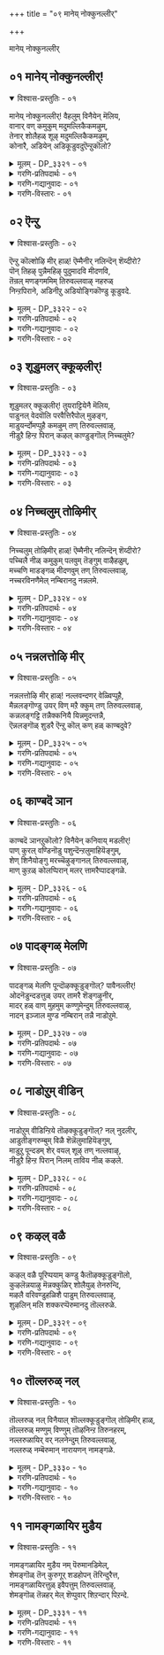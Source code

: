 +++
title = "०९ मानेय् नोक्कुनल्लीर्"

+++

मानेय् नोक्कुनल्लीर्

## ०१ मानेय् नोक्कुनल्लीर्\!

<details open><summary>विश्वास-प्रस्तुतिः - ०१</summary>

मानेय् नोक्कुनल्लीर्\! वैहलुम् विनैयेन् मॆलिय,  
वानार् वण् कमुकुम् मदुमल्लिकैकमऴुम्,  
तेनार् शोलैहळ् शूऴ् मदुमल्लिकैकमऴुम्,  
कोनारै, अडियेन् अडिकूडुवदुऎन्ऱुकॊलो?
</details>

<details><summary>मूलम् - DP_३३२१ - ०१</summary>

मानेय् नोक्कुनल्लीर्\! वैहलुम् विनैयेन् मॆलिय,  
वानार् वण् कमुकुम् मदुमल्लिकैकमऴुम्,  
तेनार् शोलैहळ् शूऴ् मदुमल्लिकैकमऴुम्,  
कोनारै, अडियेन् अडिकूडुवदुऎन्ऱुकॊलो?
</details>

<details><summary>गरणि-प्रतिपदार्थः - ०१</summary>

मान् एय् = जिङ्कॆयन्तॆ, नोक्कुम् = नोडुव, नल्लीर् = ऒळ्ळॆयवरे \(हॆङ्गळे\), वैहलुम् = ऎल्ल कालदल्लू\(अनवरतवू\), मलिय = तुम्बिरुव, वान् आर् = आकाशवॆल्ला तुम्बि हरडिरुव, वण् = सॊगसाद कमुकम् = अडकॆय मरगळिन्दलू, मदुमल्लिहै = मधुविनिन्द कूडिद मल्लिगॆ बळ्ळिगळु, तेन् आर् = जेनु तुम्बिरुव, शोलैहळ् शूऴ् = उपवनगळिन्द सुत्तुवरिदिरुव, तिरुवल्लुवाऴ् = तिरुवल्लुवाळ् नल्लि, उऱैयुम् = नॆलसिरुव, कोनारै = सर्वेश्वरन, अडियेन् = दासनु, अडिकूडुवदु = तिरुवडिगळन्नु सेरुवुदु, ऎन्ऱु कॊलो = अदॆन्दिगो काणॆनल्ल\! 
</details>

<details><summary>गरणि-गद्यानुवादः - ०१</summary>

जिङ्कॆयन्तॆ नोटवुळ्ळ ऒळ्ळॆयवरे \(हॆङ्गळे\), ऎल्ल कालदल्लू तुम्बि, गगनवन्नॆल्ला तुम्बि हरडिरुव, सॊगसाद अडकॆय मरगळिन्दलू परिमळिसुव मधुमल्लिगॆ बळ्ळिगळ जेनु तुम्बिद उपवनगळिन्द सुत्तुवरिदिरुव तिरुवल्लुवाळ् नल्लि नॆलसिरुव सर्वेश्वरन तिरुवडिगळन्नु दासनु सेरुवुदु अदॆन्दिगो काणॆनल्ल\! 
</details>

<details><summary>गरणि-विस्तारः - ०१</summary>

हिन्दिन तिरुवाय्मॊऴियल्लि आळ्वाररु कुम्भकोणदल्लि पवडिसिरुव अर्चावतारियाद भगवन्तनन्नु सन्दर्शिसि, तम्मन्नु अवन तिरुवडिगळ बळियल्लि स्वीकरिसबेकॆन्दु प्रार्थिसिकॊण्डरष्टॆ. ईग आळ्वाररु मलॆनाडिनल्लिरुव तिरुवल्लुवाऴ् क्षेत्रक्कॆ होगुत्तिद्दारॆ. मत्तु अल्लि भगवन्तनन्नु सन्दर्शिसलिद्दारॆ. इल्लि आळ्वाररु ’नायकि’यागि हेळिकॊळ्ळुत्तिद्दारॆ. 

नायकियागि आळ्वाररु हेळुत्तारॆ- सुन्दरवाद हणॆयन्नुळ्ळ अदृष्टवतियराद गॆळतियरे, नानु मलॆनाडिन तिरुवल्लुवाऴ् क्षेत्रवन्नु सेरलु साध्यवागलिल्लवल्ल. अल्लि नॆलसिरुव भगवन्तनन्नु इन्नू सन्दर्शिसलु आगलिल्ल. ईग तावु तङ्गिरुव ऊरु बहळ आकर्षकवागिदॆ. ऎल्लॆल्लि नोडिदरू गगनवन्नु मुट्टुव अडकॆय मरगळिन्दलू, सदा परिमळिसुत्तिरुव, अदेनु नित्यवसन्तवो ऎन्दु सूचिसुवन्तॆ परिमळिसुत्तिरुव, जेनुमुत्तुत्तिरुव मल्लिगॆय बळ्ळिगळिन्दलू सुत्तुवरिदु तुम्ब आनन्दकरवागिदॆ. इन्थ सुन्दरप्रदेशदल्लि नानु तङ्गि इद्दरू सह, नानु तिरुवल्लुवाऴ् क्षेत्रवन्नु सेरलिल्लवल्ल, अल्लि नॆलसिरुव भगवन्तनन्नु सन्दर्शिसलु आगलिल्लवल्ल’ ऎन्दु अवरु तवकपडुत्तिद्दारॆ, परितपिसुत्तिद्दारॆ.
</details>

## ०२ ऎन्ऱु

<details open><summary>विश्वास-प्रस्तुतिः - ०२</summary>

ऎन्ऱु कॊल्शोऴि मीर् हाळ्\! ऎम्मैनीर् नलिन्दॆन् शॆय्दीरो?  
पॊन् तिहऴ् पुन्नैमहिऴ् पुदुमादवि मीदणवि,  
तॆन्रल् मणङ्गममिम् तिरुवल्लवाऴ् नहरुळ्  
निन्ऱपिराने, अडिनीऱु अडियोङ्गिकॊण्डु कूडुवदे.
</details>

<details><summary>मूलम् - DP_३३२२ - ०२</summary>

ऎन्ऱु कॊल्शोऴि मीर् हाळ्\! ऎम्मैनीर् नलिन्दॆन् शॆय्दीरो?  
पॊन् तिहऴ् पुन्नैमहिऴ् पुदुमादवि मीदणवि,  
तॆन्रल् मणङ्गममिम् तिरुवल्लवाऴ् नहरुळ्  
निन्ऱपिराने, अडिनीऱु अडियोङ्गिकॊण्डु कूडुवदे.
</details>

<details><summary>गरणि-प्रतिपदार्थः - ०२</summary>

ऎन्ऱु कॊल् = ऎन्दिगो, तोऴिमीर् हाळ् = गॆळतियरे, ऎम्मै = नम्मन्नु, नीर् = नीवु नलिन्दु = सङ्कटगॊळिसि, ऎन् शॆय्दीरो = एनु माडिदन्तायितु? पॊन् तिहऴ् = हॊन्नन्नु हॊळॆसुव \(हॊम्बण्णद हूगळिन्द तुम्बिरुव\), पुन्नै = हॊन्नॆमरगळिन्दलू, महिऴ् = आनन्दिसुव \(आनन्दवन्नुण्टुमाडुव\), पुदुमादवि = आगले अरळुत्तिरुव माधवीलतॆगळ, मीदु = मेलॆ, अणवि = अण्टिकॊण्डु, तॆन्ऱल् = मलयमारुतवु \(तॆङ्कण गाळियु\), मणम् = परिमळवन्नु, कमऴुम् = तुम्बिचॆल्लुत्तिरुव, तिरुवल्लवाऴ् नहरुळ् = तिरुवल्लवाऴ् क्षेत्रदल्लि, निन्ऱ = निन्तिरुव, पिराने = भगवन्तनन्नु, अडिनीऱु = \(अवन\) पादधूळियन्नु, अडियोम् = पादसेवकराद नावु, कॊण्डु= स्वीकरिसि \(धरिसिकॊण्डु\), कूडुवुदे = सेरिकॊळ्ळुवुदे. 
</details>

<details><summary>गरणि-गद्यानुवादः - ०२</summary>

गॆळतियरे, नीवु नम्मन्नु पीडिसुवुदरिन्द एनु माडिदन्तायितु? हॊन्नन्नु हॊळॆसुव \(हॊम्बण्णद हूगळिन्द तुम्बिरुव\) हॊन्नॆ मरगळिन्दलू, आनन्दवन्नुण्टुमाडुव आग तानॆ अरळुत्तिरुव माधवीलतॆगळ मेलॆ अण्टिकॊण्डु, तॆङ्कणगाळियु परिमळदिन्द तुम्बि चॆल्लुत्तिरुव तिरुवल्लवाऴ् क्षेत्रदल्लि निन्तिरुव \(निन्तु नॆलसिरुव\) भगवन्तनन्नु, अवन पादधूळियन्नु पादसेवकराद नावु धरिसिकॊण्डु अवनॊडनॆ कूडिकॊळ्ळुवुदु अदॆन्दिगो? 
</details>

<details><summary>गरणि-विस्तारः - ०२</summary>

’नायकि’यागि आळ्वाररु हेळुत्तारॆ- गॆळतियरे, नीवारू नन्नन्नु सरियागि अरितुकॊण्डिल्ल. नन्नन्नु पर्यायवागि भाविसिकॊण्डु, नन्नन्नु चुच्चुमातुगळिन्दलू, अपहास्यद मातुगळिन्दलू, व्यर्थवागि सङ्कटगॊळिसुत्तिद्दीरि. बहुशः इदरिन्द निमगॆ विनोदविरबहुदु. इदरिन्द बेरॆ याव प्रयोजनविदॆ? बन्नि नावॆल्लरू भक्तरागि तिरुवल्लवाऴ् क्षेत्रक्कॆ होगोण. अदु बलु सुन्दरवाद प्रकृतियिन्द सुत्तुवरिदिदॆ. हळदिबण्णदिन्द हॊळॆयुत्तिरुव सुवासनॆयिन्द कूडिद हूगळिन्द हॊन्नॆमरगळुअल्लि हेरळवागिवॆ. अवक्कॆ माधवीलतॆगळु परिमळवन्नु सूसुव हूगळिन्द तुम्बि जिगियुत्ता हब्बिकॊण्डु कण्णिगॆ हब्बवन्नुण्टुमाडुत्तवॆ. अल्लि सुळिदाडुव तॆङ्कणगाळियू सह ई ऎल्ल आकर्षकवाद हूगळ परिमळवन्नु हॊत्तु बीसुत्ता क्षेत्रवन्ने आह्लाददिन्द तुम्बिरुत्तदॆ. बन्नि, भक्तरू भगवन्तन पादसेवकरू आद नावॆल्लरू तिरुवल्लवाऴ् क्षेत्रवन्नु सेरोण. सुन्दरवाद प्रकृतिय नडुवॆ नॆलसि निन्तिरुव आ परमपुरुषनन्नु सन्दर्शिसोण. अवन पादधूळियन्नु पडॆदुकॊळ्ळोण. अदन्नु नावु नम्मनम्म तलॆगळल्लि धरिसिकॊळ्ळोण. पावनगॊळ्ळोण मत्तु आ परमपुरुषनन्नु कूडिकॊळ्ळोण. इदे नन्न महदाशॆ.
</details>

## ०३ शूडुमलर् क्कूऴलीर्\!

<details open><summary>विश्वास-प्रस्तुतिः - ०३</summary>

शूडुमलर् क्कूऴलीर्\! तुयराट्टियेनै मॆलिय,  
पाडुनल् वेदवॊलि परवैत्तिरैपोल् मुऴङ्ग,  
माडुयर्न्दोमप्पुहै कमऴुम् तण् तिरुवल्लवाऴ्,  
नीडुऱै हिन्ऱ पिरान् कऴल् काण्डुङ्गॊल् निच्चलुमे?
</details>

<details><summary>मूलम् - DP_३३२३ - ०३</summary>

शूडुमलर् क्कूऴलीर्\! तुयराट्टियेनै मॆलिय,  
पाडुनल् वेदवॊलि परवैत्तिरैपोल् मुऴङ्ग,  
माडुयर्न्दोमप्पुहै कमऴुम् तण् तिरुवल्लवाऴ्,  
नीडुऱै हिन्ऱ पिरान् कऴल् काण्डुङ्गॊल् निच्चलुमे?
</details>

<details><summary>गरणि-प्रतिपदार्थः - ०३</summary>

शूडुम् = मुडियुव, मलर् = हूगळ, कुऴलीर् = तलॆगूदलुळ्ळवरे, तुयराट्टियेन् = दुःखितळाद नानु, मॆलिय = कृशळागुत्तिरलु, पाडु = हाडुव, नल् वेदम् ऒलि= श्रेष्ठवाद वेदद \(सामवेदद\) घोषवु, परवै तिरै पोल= कडलिन अलॆगळ घोषद हागॆ, मुऴङ्ग = मॊळगुत्तिरुव, माडु = अक्कपक्कगळल्लि, उयर्न्दु = ऎत्तरवागि, ओमम् पुहै = होमद हॊगॆयु, कमऴुम् = परिमळिसुव, तण् = तम्पाद, तिरुवल्लवाऴ् = तिरुवल्लवाळ् क्षेत्रदल्लि, नीडु = शाश्वतवागि \(बहळ ऎत्तरक्कॆ\), उऱैहिन्ऱ = नॆलसिरुव, पिरान् = सर्वेश्वरन, कऴल् = तिरुवडिगळन्नु, काण्डुम् कॊल् = काणलागुवुदे? \(काणुवॆवे?\) निच्चलुम् = ऎडॆबिडदन्तॆ. 
</details>

<details><summary>गरणि-गद्यानुवादः - ०३</summary>

हूगळन्नु तलॆयल्लि मुडिदिरुव तलॆगूदलुळ्ळवरे, दुःखितळाद नानु कृशळागुत्तिरलु, हाडुव श्रेष्ठवाद वेदद \(सामवेदद\) घोषवु, कडलिन अलॆगळ घोषद हागॆ मॊळगुत्तिरुव, अक्कपक्कगळल्लि ऎत्तरवागि होमद हॊगॆयु परिमळिसुत्तिरुव तम्पाद तिरुवल्लवाळ् क्षेत्रदल्लि, बहळ ऎत्तरक्कॆ शाश्वतवागि नॆलसिरुव सर्वेश्वरन तिरुवडिगळन्नु ऎडॆबिडदन्तॆ काणलागुवुदे?
</details>

<details><summary>गरणि-विस्तारः - ०३</summary>

ई पाशुरदल्लियू सह, हिन्दिन पाशुरद विषयवाद भगवन्तन तिरुवडिगळन्नु काणुव हम्बलवन्नु सूचिसुत्तदॆ. 

’नायकि’यागि आळ्वाररु हेळुत्तारॆ- हू मुडिदिरुव सुन्दरवाद तलॆगूदलिनवरे, \(गॆळतियरे\) नानु दुःखदिन्द कृशळागिद्देनॆ दिट. नन्न दुःखक्कॆ कारणवेनॆन्दु तिळियिरि. तिरुवल्लवाळ् क्षेत्रदल्लि भगवन्तनु ऎत्तरक्कॆ शाश्वतवागि निन्तु नॆलॆसिद्दानॆ. सामवेदघोषवु विस्तारवाद कडलिन अलॆगळ घोषदन्तॆ ऎल्लॆल्लू केळि बरुत्तिदॆ. होमगळ धूमवु परिमळिसुत्ता मेलक्कॆ ऎद्दु हरडुत्तिदॆ. हीगॆ, तिरुवल्लआळ् क्षेत्रमनस्सिगू कण्णिगू हितवागिदॆ. परमपुरुषन पादसेवकराद नावु अल्लिगॆ होगबेकु. अवन तिरुवडिगळन्नु ऎडॆबिडदन्तॆ नावु काणुवुदादरू अदॆन्दिगो? 

भगवन्तनन्नु सेरबेकॆम्ब आशॆयुळ्ळवरिगॆ. आ हम्बल बहळ उत्कटवागि मनस्सन्नु कॊरॆयुत्तिरबेकु. अदक्कॆ बिडुवे इरबारदु ऎम्बुदन्नु इदु सूचिसुत्तदॆ.
</details>

## ०४ निच्चलुम् तोऴिमीर्

<details open><summary>विश्वास-प्रस्तुतिः - ०४</summary>

निच्चलुम् तोऴिमीर् हाळ्\! ऎम्मैनीर् नलिन्दॆन् शॆय्दीरो?  
पच्चिलै नीळ् कमुकुम् पलवुम् तॆङ्गुम् वाऴैहळुम्,   
मच्चणि माडङ्गळ् मीदणवुम् तण् तिरुवल्लवाऴ्,  
नच्चरविनणैमेल् नम्बिरानदु नन्नलमे.
</details>

<details><summary>मूलम् - DP_३३२४ - ०४</summary>

निच्चलुम् तोऴिमीर् हाळ्\! ऎम्मैनीर् नलिन्दॆन् शॆय्दीरो?  
पच्चिलै नीळ् कमुकुम् पलवुम् तॆङ्गुम् वाऴैहळुम्,   
मच्चणि माडङ्गळ् मीदणवुम् तण् तिरुवल्लवाऴ्,  
नच्चरविनणैमेल् नम्बिरानदु नन्नलमे.
</details>

<details><summary>गरणि-प्रतिपदार्थः - ०४</summary>

निच्चलुम् = यावागलू, तोऴि मीर् हाळ् = गॆळतियरे, ऎम्मै = नम्मन्नु, नलिन्दु = हिंसिसि, ऎन् शॆय् दीरो = एनु माडिदिरो? \(एनु प्रयोजन पडॆदिरो?\), पच्चलै = हसिय \(हसुराद\) ऎलॆगळुळ्ळ, नीळ् = ऎत्तरवाद, कमुकुम् = अडकॆय मरगळू, पलवुम् = हलसिनमरगळू, तॆङ्गुम् = तॆङ्गिन मरगळू, वाऴैहळुम् = बाळॆय मरगळू, मच्चु = बिसिलु मच्चिनिन्द, अणि = सिद्धवाद \(सुन्दरवाद\), माडङ्गळ् मीदु = महडि मनॆगळ मेलॆ, अणवुम् = हॊन्दिकॊण्डिरुव, तिरुवल्लवाऴ् = तिरुवल्लवाळ् क्षेत्रदल्लि, नच्चरविन् \(नञ्जु\+अरविन्\) = विषद हाविन, मेल् = मेलॆ, नम् पिरावदु = नम्म स्वामिय, नन्नलमे \(नल्\+नलमे\) = श्रेष्ठवाद शीलवे \(स्वभाववे\). 
</details>

<details><summary>गरणि-गद्यानुवादः - ०४</summary>

गॆळतियरे, नम्मन्नु यावागलू हिंसिसि एनु प्रयोजन पडॆदिरो? हसुराद ऎलॆगळुळ्ळ ऎत्तरवाद अडकॆय मरगळू, हलसिन मरगळू, तॆङ्गिन मरगळू, बाळॆय मरगळू, बिसिलुमच्चिनिन्द सिद्धवाद \(सुन्दरवाद\) महडिमनॆगळ मेलॆ हॊन्दिकॊण्डिरुव तिरुवल्लवाळ् क्षेत्रदल्लि, विषद हाविन मेलॆ नम्म स्वामिय श्रेष्ठवाद स्वभाववे \(नम्मन्नु रक्षिसुवुदु\). 
</details>

<details><summary>गरणि-विस्तारः - ०४</summary>

’नायकि’यागि आळ्वाररु हेळुत्तारॆ- गॆळतियरे, तिरुवल्लवाळ् क्षेत्र प्रकृतिसुन्दरवादद्दु. अल्लि ऎल्ला बगॆय हण्णिन मरगळु समृद्धियागिवॆ. हलसिन मरगळु, तॆङ्गिन मरगळु, बाळॆय मरगळु अवुगळल्लि अतिमुख्यवादवु. ऎत्तरक्कॆ बॆळॆदु निन्तु, हसुरॆलॆगळिन्द कूडिद अडकॆय मरगळू हेरळवागिवॆ. अवुगळॆल्लवू परस्पर हॊन्दिकॊण्डु दट्टवागि बॆळॆदु फलभरितवागिवॆ. अल्लिये, अन्थ सुन्दरवाद प्रकृतिय नडुवॆये, सर्वेश्वरनाद भगवन्तनु शेषशयननागि नॆलसिद्दानॆ. अवनदु अतिश्रेष्ठवाद स्वभाव. अवुगळन्नु अरितुकॊण्डवरु अवनन्नु बिट्टु अगलरु. अवन दिव्यतिरुवडिगळिगॆ हॊन्दिकॊण्डु, अवन रक्षणॆयन्नु पडॆदुकॊळ्ळुत्तारॆ. स्वामिय पादसेवकराद नावु अल्लिगॆ होगि, स्वामियन्नु सन्दर्शिसि, अवन तिरुवडिगळ सेवॆयल्लि अनवरतवू तॊडगिरबेकॆन्दु हम्बलिसुत्तिद्देवॆ. आद्दरिन्द, नीवु अन्यायवागि, सल्लद प्रपञ्चद रीतिय मातुगळन्नाडि, नम्मन्नु हिंसिसबारदु. अदरिन्द याव बगॆय प्रयोजनवू निमगॆ बरुवुदिल्ल कण्डिरा\! 

आळ्वारर कालदिन्दलू “मुक्कनि” ऎन्दरॆ, मूरु रसवत्ताद, जेनुसुरिसुव हण्णुगळु सुप्रसिद्ध. मावु, हलसु, बाळॆ हण्णुगळे अवु. ई पाशुरदल्लि माविन बदलागि तॆङ्गन्नु सेरिसिकॊण्डिद्दारॆ ऎम्बुदन्नु तोरिसबहुदु.
</details>

## ०५ नन्नलत्तोऴि मीर्

<details open><summary>विश्वास-प्रस्तुतिः - ०५</summary>

नन्नलत्तोऴि मीर् हाळ्\! नल्लवन्दणर् वेळ्विप्पुहै,   
मैन्नलङ्गॊण्डु उयर् विण् मऱै क्कुम् तण् तिरुवल्लवाऴ्,  
कन्नलङ्गट्टि तन्नैक्कनियै यिन्नमुदन्तन्नै,  
ऎन्नलङ्गॊळ् शुडरै ऎन्ऱु कॊल् कण् हळ् काण्बदुवे?
</details>

<details><summary>मूलम् - DP_३३२५ - ०५</summary>

नन्नलत्तोऴि मीर् हाळ्\! नल्लवन्दणर् वेळ्विप्पुहै,   
मैन्नलङ्गॊण्डु उयर् विण् मऱै क्कुम् तण् तिरुवल्लवाऴ्,  
कन्नलङ्गट्टि तन्नैक्कनियै यिन्नमुदन्तन्नै,  
ऎन्नलङ्गॊळ् शुडरै ऎन्ऱु कॊल् कण् हळ् काण्बदुवे?
</details>

<details><summary>गरणि-प्रतिपदार्थः - ०५</summary>

नल् नलम् तोऴिमीर् हाळ् = ऒळ्ळॆय गुणस्वभावगळ गॆळतियरे, नल्ल = श्रेष्ठराद, अन्दणर् = वैदिकर \(ब्राह्मणर\), वेळ्वि पुहै = यज्ञगळ हॊगॆयु, मै = काडिगॆय, नलम्कॊण्डु = उत्तमवाद बण्णवन्नु \(स्वभाववन्नु\) स्वीकरिसि, उयर् = ऎत्तरवाद, विण् = आकाशवन्नु, मऱैक्कूम् = मरॆसुवन्थ \(मुच्चिबिडुवन्थ\), तण् = तम्पाद, तिरुवल्लवाळ् = तिरुवल्लवाळ् क्षेत्रदल्लि, कन्नल् अम् कट्टिकन्नै = सॊगसाद कल्लुसक्करॆय गट्टियन्नु, कनियै = हण्णन्नु, इन् अमुदम् तन्नै = इनिदाद अमृतवन्नु, ऎन्नलम् कॊळ् = नन्न सत् स्वभावगळन्नू \(सर्वस्ववन्नू\) कॊळ्ळॆहॊडॆद, शुडरै = ज्योतियन्नु, ऎन्ऱु कॊल् = ऎन्दिगो, कण् हळ् काण्बदुवे = कण्णुगळु काणुवुदु? 
</details>

<details><summary>गरणि-गद्यानुवादः - ०५</summary>

ऒळ्ळॆय गुणस्वभावगळ गॆळतियरे, श्रेश्ठवैदिक ब्राह्मणर यज्ञगळ् हॊगॆयु काडिगॆय उत्तमवाद स्वभाववन्नु \(बण्णवन्नु\) स्वीकरिसि, ऎत्तरवाद आकाशवन्नु मुच्चिबिडुवन्तॆ तम्पाद तिरुवल्लवाळ् क्षेत्रदल्लि रुचिकरवाद कल्लुसक्करॆय गट्टियन्नु, हण्णन्नु, इनिदाद अमृतवन्नु, नन्न सत् स्वभाववन्नु\(सर्वस्ववन्नु\) कॊळ्ळॆहॊडॆद ज्योतियन्नु कण्णुगळु काणुवुदु अदॆन्दिगो? 
</details>

<details><summary>गरणि-विस्तारः - ०५</summary>

इल्लि तिरुवल्लवाळ् दिव्यक्षेत्रद विवरणॆगू, नॆलसिरुव सर्वेश्वरनन्नु विवरिसलु, अवन दिव्यगुणस्वभावगळन्नु कण्डुकॊळ्ळुवुदक्कॆ बळसिरुव रूपकगळन्नू आनन्दिसबहुदागिदॆ.

“नल्लवन्दणर्....................तिरुवल्लवाळ्” – उत्प्रेक्षॆ ऎम्बुदॊन्दु उत्तमसाहित्यदल्लि बळसुव अलङ्कार. तिरुवल्लवाऴ् क्षेत्रद सॊबगन्नु इदु सुन्दरवागि वर्णिसि हेळुत्तदॆ. श्रेष्ठराद वैदिक ब्राह्मणरु प्रतिदिनवू नडॆसुव नित्यकर्मरूपवाद यज्ञगळन्नु नडॆसुवुदर जॊतॆगॆ, विशेषदिनगळल्लि अवरु विशेषरूपवाद यज्ञवन्नु नडॆसुवुदरल्लि निरतरागिरुत्तारॆ. अवुगळिन्द एळुव हॊगॆयु, सुगन्धभरितवागि, आकाशवन्नॆल्ला मुच्चिबिडुवुदन्तॆ. कप्पागि माडिबिडुवुदन्तॆ. सूर्यन प्रखरवाद बॆळकु अल्लि बीळुवुदक्कॆ अवकाशविल्लदन्तॆ माडुत्तदॆयन्तॆ. जॊतॆगॆ, अल्लि बॆळॆदिरुव बगॆबगॆय फलवृक्षगळु ऎत्तरवागियू, ऒत्तागियू, आ क्षेत्रवन्नु तम्पागिरुवन्तॆ माडुत्तवॆयन्तॆ. हीगिदॆ क्षेत्रद विवरणॆ. 

“कन्नङ्गट्टितन्नै” – भगवन्तनु कल्लुसक्करॆय गट्टियन्तॆ, बायल्लिट्टुकॊण्डु बहुकाल सवियलु अनुकूलिसुवन्तॆ सिहियागि इद्दानॆ. अवन दिव्यनामगळु अष्टु रुचिकर. 

“कनियै” – मागिद मावु, हलसु, बाळॆहण्णिनन्तॆ मॆद्दु आनन्दिसुवुदक्कॆ भगवन्नामगळु बहु रुचिकर. 

“इन्नमुदत्तन्नै” – अपरूपवाद, बलु सिहियाद, अमृतदन्तॆ अमरत्ववन्नु नीडुत्तानॆ. 

“ऎन्नलङ्गॊळ् शुडरै” – भगवन्तनु अद्वितीय ज्योतिस्वरूपि. नम्मल्लि मनॆ माडिकॊण्डिरुव अज्ञानवॆम्ब कत्तलॆयन्नु ओडिसि, बॆळगुत्ता, ऒळ्ळॆय गुणस्वभावगळन्नु नम्मल्लि मूडुवन्तॆ माडुत्तानॆ. 

’नायकि’यागि आळ्वाररु हेळुत्तारॆ- उत्तमवाद शीलस्वभाववन्नुळ्ळ गॆळतियरे, तिरुवल्लवाऴ् क्षेत्र बहळ हितकरवादद्दु. निष्ठरागिरुव वैदिक ब्राह्मणरु माडुव यज्ञगळ हॊगॆयु आकाशवन्नॆल्ला कविदु कप्पुमाडिदॆ. ऎत्तरवागि बॆळॆदु निन्तिरुव हलसु तॆङ्गु, अडकॆ मरगळु आकाशवन्ने मरॆमाडिबिट्टिवॆ. आद्दरिन्द, आ क्षेत्रतम्पागिदॆ. अल्लिये भगवन्तनु शाश्वतवागि नॆलसिद्दानॆ, कल्लुसक्करॆयन्नु बहुकाल बायल्लिट्टुकॊण्डु सवियुत्तिरुवन्तॆयू, मागिद हण्णन्नु मॆल्लुत्ता सवियन्नु अनुभविसि आनन्दिसुवन्तॆयू, इनिदाद अमृतदन्तॆ नमगॆ अमरत्ववन्नु नीडुवन्तॆयू, नम्मल्लि अडगिकॊण्डिरुव अज्ञानवॆम्ब कग्गत्तलॆयन्नु दूरमाडुव विलक्षण ज्योतियागियू बॆळगुत्तिद्दानॆ. नम्म कण्णुगळु अवनन्नु नोडुवुदादरू अदॆन्दिगो?
</details>

## ०६ काण्बदॆ ञान

<details open><summary>विश्वास-प्रस्तुतिः - ०६</summary>

काण्बदॆ ञानऱुकॊलो? विनैयेन् कनिवाय् मडलीर्\!  
पाण् कुरल् वण्डिनॊडु पशुन्दॆन्ऱलुमाहियॆङ्गुम्,   
शेण् शिनैयोङ्गु मरच्चॆऴुङ्गानल् तिरुवल्लवाऴ्,  
माण् कुऱळ् कोलप्पिरान् मलर् त्तामरैप्पादङ्गळे.
</details>

<details><summary>मूलम् - DP_३३२६ - ०६</summary>

काण्बदॆ ञानऱुकॊलो? विनैयेन् कनिवाय् मडलीर्\!  
पाण् कुरल् वण्डिनॊडु पशुन्दॆन्ऱलुमाहियॆङ्गुम्,   
शेण् शिनैयोङ्गु मरच्चॆऴुङ्गानल् तिरुवल्लवाऴ्,  
माण् कुऱळ् कोलप्पिरान् मलर् त्तामरैप्पादङ्गळे.
</details>

<details><summary>गरणि-प्रतिपदार्थः - ०६</summary>

काण्बदु = नोडुवुदु, ऎञ्ञान्ऱुकॊलो = अदॆन्दिगो, विनैयेन् = पापिष्ठळाद नानु, कनिवाय् मडलीर् = तॊण्डॆहण्णिनन्तॆ तुटिगळुळ्ळ गॆळतियरे, पाण् कुरल् = हाडिनन्तॆ कण्ठवुळ्ळ, वण्डिनॊडु = दुम्बिगळॊडनॆ, पशु तॆन्ऱलुम् आहि = हॊसदागि बीसुव तॆङ्कणगाळियू आगि, ऎङ्गुम् = ऎल्लॆल्लियू, शेण् = ऎत्तरवाद, शिनै = ताळॆय मरगळु, ओङ्गु = ऎत्तरवागि बॆळॆदु निन्तिरुव, मरम् = मरगळु, शॆऴु कानल् = सुन्दरवाद \(कडल्करॆय\) काडुगळिन्द कूडिद, तिरुवल्लवाऴ् = तिरुवल्लवाळ् क्षेत्रदल्लि, माण् कुऱळ् = कुळ्ळ ब्रह्मचारियाद, कोलम् पिरान् = सुन्दरवाद भगवन्तन, मलर् तामरै पादङ्गळे= अरळिरुव तावरॆयन्तिरुव पादगळन्ने. 
</details>

<details><summary>गरणि-गद्यानुवादः - ०६</summary>

तॊण्डॆहण्णिनन्तॆ चॆन्दुटिय गॆळतियरे, हाडिन मधुरकण्ठवुळ्ळ दुम्बिगळॊडनॆ हॊसदागि बीसुव तॆङ्कण गाळियू आगि, ऎल्लॆल्लियू ऎत्तरवाड ताळॆय मरगळु ऎत्तरवागि बॆळॆदु निन्तिरुव सुन्दरवाद कडल्करॆय काडुगळिन्द कूडिद तिरुवल्लवाळ् क्षेत्रदल्लि कुळ्ळब्रह्मचारियाद दिव्यसुन्दरनाद भगवन्तन अरळिरुव तावरॆयन्तिरुव पादगळन्नु पापियाद नानु काणुवुदु अदॆन्दिगो? 
</details>

<details><summary>गरणि-विस्तारः - ०६</summary>

’नायकि’यागि आळ्वाररु हेळुत्तारॆ- चॆन्दुटिय सुन्दरियराद गॆळतियरे, तिरुवल्लुवाळ् क्षेत्रद ऒन्दु कडॆयल्लि कडलकरॆय ऎत्तरवाद ताळॆय मरगळ काडिनिन्द कूडिदॆ. आ ताळॆय मरगळु पुष्पवागि बॆळॆदु निन्तिवॆ. दुम्बिगळु ताळॆय हूविन मधुवन्नु कुडियलु झेङ्करिसुत्ता गुम्पुगुम्पागि सुळिदाडुत्तिवॆ. अवुगळ मधुर गानवन्नु हॊत्तु तॆङ्कणगाळियु क्षेत्रद मेलॆ बहळ हितवागि बीसुत्तदॆ. इदु क्षेत्रवन्नु मनोहरवागि माडिदॆ. अल्लि दिव्यसुन्दर वामन ब्रह्मचारियरूपियाद भगवन्तनु नॆलसिद्दानॆ. अवन तिरुवडिगळु अरळिद कॆन्दावरॆयन्तॆ आकर्षकवागि कोमलवागिवॆ. पापियाद नानु अवुगळन्नु काणबेकॆन्दु हम्बलिसुत्तिद्देनॆ. अदॆन्दिगॆ ईडेरुवुदे काणॆनल्ल\!
</details>

## ०७ पादङ्गळ् मेलणि

<details open><summary>विश्वास-प्रस्तुतिः - ०७</summary>

पादङ्गळ् मेलणि पून्दॊऴक्कूडुङ्गॊल्? पावैनल्लीर्\!  
ओदनॆडुन्दडत्तुळ् उयर् तामरै शॆङ्गऴुनीर्,   
मादर् हळ् वाण् मुहमुम् कण्णुमेन्दुम् तिरुवल्लवाऴ्,  
नादन् इञ्जाल मुण्ड नम्बिरान् तन्नै नाडोऱुमे.
</details>

<details><summary>मूलम् - DP_३३२७ - ०७</summary>

पादङ्गळ् मेलणि पून्दॊऴक्कूडुङ्गॊल्? पावैनल्लीर्\!  
ओदनॆडुन्दडत्तुळ् उयर् तामरै शॆङ्गऴुनीर्,   
मादर् हळ् वाण् मुहमुम् कण्णुमेन्दुम् तिरुवल्लवाऴ्,  
नादन् इञ्जाल मुण्ड नम्बिरान् तन्नै नाडोऱुमे.
</details>

<details><summary>गरणि-प्रतिपदार्थः - ०७</summary>

पादङ्गळ् = पादगळ, मेल् = मेलॆ सिद्धपडिसिरुव, पू = हूगळन्नु, तॊऴक्कूडुम् कॊल् = पूजिसुवुदु साध्यवागुवुदे? पावैनल्लीर् = ऒळ्ळॆय युवतियरे, ओदम् = सागरदन्तॆ, नॆडु तडत्तुळ् = विस्तारवाद तटाकगळल्लि, उयर् = ऎत्तरवाद, तामरै = कॆन्दावरॆ हूगळू, शॆङ्गऴु नीर् = कन्नैदिलॆ हूगळु, स्त्रीयरु, वाळ् मुहङ्गळ् = तेजस्सिनिन्द कूडिद मुखगळन्नू, कण्णुम् = कण्णुगळन्नू, एन्दुम् = हॊन्दिकॊळ्ळुव, तिरुवल्लवाऴ् = तिरुवल्लवाऴ् क्षेत्रद, नादन् = नाथनू, इ ञालम् उण्ड = ई भूमण्डलवन्नुण्ड, नम् पिरान् तन्नै= नम्म स्वामियन्नु, नाडोऱुमे \(नाळ्\+तोऱुमे = नाडोऱुमे\) = अनवरतवू. 
</details>

<details><summary>गरणि-गद्यानुवादः - ०७</summary>

ऒळ्ळॆय गुणवतियराद युवतियरे, सागरदन्तॆ विस्तारवाद तटाकगळल्लि सिद्धवागिरुव ऎत्तरवाद कॆन्दावरॆ हूगळन्नू, कन्नैदिलॆ हूगळन्नू, तायन्दिर तेजस्सिन मुखगळन्नू कण्णन्नू हॊन्दिकॊळ्ळुवन्थवन्नु, तिरुवल्लवाऴ् नाथनू, ई भूमण्डलवन्नु उण्डवनू आद नम्म स्वामियपादगळन्नु पूजिसुवुदु साध्यवागुवुदे? 
</details>

<details><summary>गरणि-विस्तारः - ०७</summary>

’नायकि’यागि आळ्वाररु हेळुत्तारॆ- युवतियराद गॆळतियरे, नीवु सद्गुणवतियरु. उत्तमवाद नडतॆयुळ्ळवरु. निम्म मुख तेजःपूर्णवागिवॆ. निम्म कण्णुगळु सुन्दरवागि, विशालवागि, आकर्षकवागिवॆ. अवुगळन्तॆये, तिरुवल्लवाळ् क्षेत्रदल्लिरुव कडलिन हागॆ बलु विस्तारवाद तटाकगळल्लि बॆळगिनल्लि अरळुव कॆन्दावरॆगळू, सञ्जॆ अरळुव कन्नैदिलॆहूगळू ऎत्तरवागि सिद्धवागि अरळिरुत्तवॆ. अवुगळन्नु बळसिकॊण्डु, तिरुवल्लवाळ् क्षेत्रदल्लिरुव कडलिन हागॆ बलुविस्तारवाद तटाकगळल्लि बॆळगिनल्लि अरळुव कॆन्दावरॆगळू, सञ्जॆ अरळुव कन्नैदिलॆ हूगळू ऎत्तरवागि सिद्धवागि अरळिरुत्तवॆ. अवुगळन्नु बळसिकॊण्डु, तिरुवल्लवाळ् क्षेत्रदल्लि नित्यवास माडुववनू, प्रळयसमयदल्लि ई भूमण्डलवन्ने उण्डु, तन्न हॊट्टॆयल्लिट्टुकॊण्डु रक्षिसुववनू आद नम्म स्वामिय तिरुवडिगळन्नु अनवरतवू पूजिसुवुदक्कॆ नमगॆ साध्यवागुवुदिल्लवे?
</details>

## ०८ नाडोऱुम् वीडिन्

<details open><summary>विश्वास-प्रस्तुतिः - ०८</summary>

नाडोऱुम् वीडिन्ऱिये तॊऴक्कूडुङ्गॊल्? नल् नुदलीर्,  
आडुतीङ्गरुम्बुम् विळै शॆन्नॆलुमाहियॆङ्गुम्,  
माडुऱु पून्दडम् शेर् वयल् शूऴ् तण् नल्लवाऴ्,  
नीडुऱै हिन्ऱ पिरान् निलम् ताविय नीळ् कऴले.
</details>

<details><summary>मूलम् - DP_३३२८ - ०८</summary>

नाडोऱुम् वीडिन्ऱिये तॊऴक्कूडुङ्गॊल्? नल् नुदलीर्,  
आडुतीङ्गरुम्बुम् विळै शॆन्नॆलुमाहियॆङ्गुम्,  
माडुऱु पून्दडम् शेर् वयल् शूऴ् तण् नल्लवाऴ्,  
नीडुऱै हिन्ऱ पिरान् निलम् ताविय नीळ् कऴले.
</details>

<details><summary>गरणि-प्रतिपदार्थः - ०८</summary>

नाडोऱुम् \(नाळ्\+तोऱुम्\) = ऎडॆबिडदन्तॆ, वीडु इन्ऱिये = बिडुगडॆ \(मोक्ष\) इल्लदन्तॆये, तॊऴक्कूडुम् कॊल् = सेवॆ माडलु साध्यवे? नल् नुदलीर् = ऒळ्ळॆय \(सुन्दरवाद\) मुखवुळ्ळवरे, आडु = गाणावाडुवुदक्कॆ, उऱु = योग्यवाद, तीम् = सिहियाद, करुम्बुम् = कब्बन्नू, विळै = बॆळॆदिरुव, शॆन्नॆलुम् = कॆम्बत्तवन्नू आगि, ऎङ्गुम् = ऎल्लॆल्लियू, माडु = अक्कपक्कदल्लि, उऱु = चॆन्नागि \(ऒत्तागि\)रुव, पू तडम् = हूविन तटाकगळिन्द, शेर् = कूडिरुव, वयल् शूऴ् = गद्दॆ बयलुगळिंअ सुत्तुवरिदिरुव, तण् = तम्पाद, तिरुवल्लवाऴ् = तिरुवल्लवाळिनल्लि, नीडु उऱैहिन्ऱ पिरान् = नित्यवास माडुव स्वामिय निलम् = भूमण्डलवन्नु, ताविय = अळॆद, कऴले = तिरुवडिगळन्ने.
</details>

<details><summary>गरणि-गद्यानुवादः - ०८</summary>

सुन्दरवाद मुखवन्नुळ्ळवरे, गाणवाडुवुदक्कॆ योग्यवाद, सिहियाद कब्बन्नू, हुलुसागि बॆळॆद कॆम्बत्तवन्नू, ऎल्लॆल्लू अक्कपक्कगळल्लि दट्टवाद हूविन तटाकगळन्नू उळ्ळ गद्दॆबयलुगळिन्द सुत्तुवरिदिरुव तिरुवल्लवाळिनल्लि नित्यवास माडुव स्वामिय भूमण्डलवन्नॆल्ला अळॆदुकॊण्ड तिरुवडिगळन्ने ऎडॆबिडदन्तॆ, मोक्षविल्लदन्तॆये, सेवॆ माडलु साध्यवागुवुदे? 
</details>

<details><summary>गरणि-विस्तारः - ०८</summary>

“निलम् ताविय कऴले” – भगवन्तन वामन त्रिविक्रमावतारद प्रसङ्गनन्नु इल्लि हेळलागुत्तदॆ. बलिचक्रवर्तिय यागशालॆगॆ बन्दद्दु भगवन्तनु वामनवटुवागि. अवनन्नु बेडिद्दु तन्न मूरु हॆज्जॆयष्टु नॆलवन्नु मात्रवे. अदन्नु दानवागि स्वीकरिसिद कूडले, स्वामियु त्रिविक्रमनागि बॆळॆबॆळॆदु, तन्न ऒन्दु हॆज्जॆयन्नु भूमिय मेलिरिसि, अदन्नु ऎल्ल रीतियल्लू विस्तरिसि, इडिय भूमण्डलवन्ने आवरिसिकॊण्डु, अदष्टन्नू ऒन्दु हॆज्जॆयष्टु नॆलवॆन्दे अळॆदुकॊण्डु बिट्टनु. अन्थ अद्भुताश्चर्यकर सामर्थ्यवुळ्ळ भगवन्तन आ तिरुवडियन्नु पट्टागि आश्रयिसि, ऎडॆबिडदन्तॆ अदक्कॆ सेवॆ सल्लिसुत्ता इहलोकदल्ले मुक्तियन्नु पडॆदुकॊळ्ळलु साध्यवागुवुदु ऎन्दु आळ्वाररु इल्लि स्पष्टपडिसिद्दारॆ. श्रीशङ्करभगवत्पादर “जीवन्मुक्ति” ऎम्बुदर अर्थवू इदे. आदरॆ, अदु मत्तॊन्दु रीतियल्लि ज्ञानमार्गदल्लि. 

’नायकि’यागि आळ्वाररु हेळुत्तारॆ- सुन्दरियराद गॆळतियरे, तिरुवल्लवाळ् क्षेत्र ऎष्टु सुन्दरवादद्दु\! अल्लि, ऎल्लॆल्लि नोडिदरू, कमलद हूगळिन्द तुम्बिरुव तटाकगळिवॆ. गाणवाडुवुदक्कॆ योग्यवाद, सिहियाद, कब्बु बॆळॆदु निन्तिरुत्तदॆ. हुलुसागि बॆळॆदु निन्तिरुव कॆम्बत्तद गद्दॆ बयलुगळिन्द सुत्तुवरिदिदॆ. अवुगळ नडुवॆये स्वामियु नित्यवास माडुत्तिद्दानॆ. अवने, हिन्दॆ, त्रिविक्रमनागि अवतरिसि, इडिय भूमण्डलवन्ने तन्न हिंउ हॆज्जॆयष्टिदॆयॆन्दु अळॆदुकॊण्ड अद्भुतकारि. नावु ई लोकदल्लिये इद्दुकॊण्डु, स्वामिय दिव्यतिरुवडिगळन्नु ऎडॆबिडदन्तॆ सेवॆ माडुत्तिरोण. बेरॆ ’मोक्ष’वॆम्बुदक्कागि कादिरुवुदेकॆ? 

आळ्वाररु भगवन्तन ’अर्चास्वरूप’द पूजॆ, सेवॆगळिगॆ अत्यन्त हॆच्चिन महत्ववन्नु कॊडुत्तिद्दरु. आद्दरिन्दले, अवरु पवित्रक्षेत्रगळिगॆ \(तिरुपतिगळिगॆ\) अन्थमहत्ववन्नू, आसक्तियन्नू कॊडुत्तिद्दद्दु\!
</details>

## ०९ कऴल् वळै

<details open><summary>विश्वास-प्रस्तुतिः - ०९</summary>

कऴल् वळै पूरिप्पयाम् कण्डु कैतॊऴक्कूडुङ्गॊलो,  
कुऴलॆन्नयाऴु मॆन्नक्कुळिर् शोलैयुळ् तेनरुन्दि,  
मऴलै वरिवण्डुहळिशै पाडुम् तिरुवल्लवाऴ्,  
शुऴलिन् मलि शक्करप्पॆरुमानदु तॊल्लरुळे.
</details>

<details><summary>मूलम् - DP_३३२९ - ०९</summary>

कऴल् वळै पूरिप्पयाम् कण्डु कैतॊऴक्कूडुङ्गॊलो,  
कुऴलॆन्नयाऴु मॆन्नक्कुळिर् शोलैयुळ् तेनरुन्दि,  
मऴलै वरिवण्डुहळिशै पाडुम् तिरुवल्लवाऴ्,  
शुऴलिन् मलि शक्करप्पॆरुमानदु तॊल्लरुळे.
</details>

<details><summary>गरणि-प्रतिपदार्थः - ०९</summary>

कऴल् = वळै = काल बळॆगळन्नु, पूरिप्प = पूर्णगॊळिसलु \(धरिसिरुव\) याम् = नावु, कण्डु = नोडि, कैतॊऴ = नमस्करिसलु \(पूजिसलु\), कूडुम् कॊलो = साध्यवागुवुदो हेगो? कुऴल् ऎन्न = कॊळलो ऎन्नुवन्तॆ, याऴुम् ऎन्न = वीणॆयो ऎन्नुवन्तॆ, कुळिर् = तम्पाद, शोलैयुळ् = उपवनगळल्लि, तेन् = जेनु, अरुन्दि = कुडिदु, मऴलै = मॆलुदनिय, वरिवण्डुहळ् = सुन्दरवाद दुम्बिगळु, इशैपाडुम् = गानमाडुव, तिरुवल्लवाऴ् = तिरुवल्लवाळिनल्लि, शुऴलिन् = सुत्तुविकॆये स्वभाववाद, मलि = बलिष्ठवाद, शक्करम् = चक्रायुधवुळ्ळ, पॆरुमानदु = परमपुरुषन, तॊल् अरुळे = स्वाभाविकवाद कृपॆये. 
</details>

<details><summary>गरणि-गद्यानुवादः - ०९</summary>

इदेनु कॊळलो, वीणॆयो ऎन्नुवन्तॆ तम्पाद उपवनगळल्लि जेनु कुडिदु मॆलुदनिय सुन्दरवाद दुम्बिगळु गानमाडुव तिरुवल्लवाळिनल्लि, सुत्तुवुदे \(गिरगिरनॆ तिरुगुवुदे\) स्वभाववुळ्ळ बलिष्ठवाद चक्रायुधवुळ्ळ परमपुरुषन स्वाभाविकवाद \(सहजवाद\) कृपॆयन्नु, काल्बळॆगळन्नु तॊट्टिरुव नावु कण्डु पूजिसलु \(नमस्करिसलु\) साध्यवागुवुदे? 
</details>

<details><summary>गरणि-विस्तारः - ०९</summary>

कऴल् वळै................कॊलो?” – भगवन्तन कालुगळल्लि दिव्यसुन्दरवाद चिन्नद काल्बळॆगळिवॆ. अवुवीरकडगगळु. अवन साटियिल्लद सामर्थ्यवन्नु सूचिसतक्कवु अवु. अवन पादसेवकराद नायकी भाववन्नु तळॆदिरुव भक्तरू सह, अवर स्त्रीसहजवाद काल्बळॆगळन्नु तॊट्टुकॊण्डिद्दारॆ. परमपुरुषनाद भगवन्तनल्लि अनुरक्तरागिरुव भगवन्तनिम्द बेर्पट्टिरुववरॆगॆ अवर काल्बळॆगळु भगवन्तन वीरकडगगळॊन्दिगॆ हॊन्दिकॊळ्ळुवुदादरू हेगॆ? आद्दरिन्दले, ’नायकि’यरु भगवन्तन शाश्वतसङ्गवन्नु बयसुत्तिरुवुदु. अवन नित्यसेवॆयल्लि तॊडगिरुवुदक्कागि. 

“मऴलैवरिवण्डु........................पादम्” – अदेनु वेणुगानवो, वीणानादवो ऎन्दु सन्देह बरुवन्तॆ सुन्दरवाद दुम्बिगळु तिरुवल्लवाऴ् क्षेत्रदल्लि मनोहरवागि झेङ्करिसुवुदन्तॆ. आ क्षेत्रदल्लि, वैदिकर वेदघोषदिन्दलू, दुम्बिगळ इनिदाद गानदिम्दलू कूडिकॊण्डु आनन्दवन्नुण्टुमाडुत्तदॆ ऎन्दन्तॆ. 

’नायकि’यागि आळ्वाररु हेळुत्तारॆ- गॆळतियरे, तिरुवल्लवाळ् क्षेत्र तुम्ब आकर्षकवादद्दु. अदन्नु सुत्तुवरिदिरुव तोपुगळल्लि सुन्दरवाद दुम्बिगळु, मधुपान माडुत्ता, मत्तिनिन्द मॆलुदनियिन्द, अदेनु वेणुगानवो, वीणानादवो ऎम्बन्तॆ, गानमाडुत्तवॆ. सुन्दरवाद प्रकृतियिन्दलू, दुम्बिगळ मधुरगानदिन्दलू अत्याकर्षकवाद तिरुवल्लवाळ् क्षेत्रदल्लि भगवन्तनु अर्चावतारियागि, भक्तरन्नु अनुग्रहिसुवुदक्कागिये, नित्यवासमाडुत्तिद्दानॆ. अवन पादसेवकराद, नावु अल्लिगॆ होगुवुदक्कू अवन वीरकडगळुळ्ळ पादगळन्नु अनवरतवू पूजिसुत्ता सेवॆमाडुवुदक्कॆ नमगॆ अवकाशवुण्टागुवुदे?
</details>

## १० तॊल्लरुळ् नल्

<details open><summary>विश्वास-प्रस्तुतिः - १०</summary>

तॊल्लरुळ् नल् विनैयाल् शॊल्लक्कूडुङ्गॊल् तोऴिमीर् हाळ्,  
तॊल्लरुळ् मण्णुम् विण्णुम् तॊऴनिन्ऱ तिरुनहरम्,  
नल्लरुळायिर् वर् नलनेन्दुम् तिरुवल्लवाऴ्,  
नल्लरुळ् नम्बॆरुमान् नारायणन् नामङ्गळे.
</details>

<details><summary>मूलम् - DP_३३३० - १०</summary>

तॊल्लरुळ् नल् विनैयाल् शॊल्लक्कूडुङ्गॊल् तोऴिमीर् हाळ्,  
तॊल्लरुळ् मण्णुम् विण्णुम् तॊऴनिन्ऱ तिरुनहरम्,  
नल्लरुळायिर् वर् नलनेन्दुम् तिरुवल्लवाऴ्,  
नल्लरुळ् नम्बॆरुमान् नारायणन् नामङ्गळे.
</details>

<details><summary>गरणि-प्रतिपदार्थः - १०</summary>

तॊल् अरुळ् = सहजवाद स्वभाववॆम्ब, नल् विनैयाल् = सत्कर्मगळ \(सुकृतगळ\) मूलक, शॊल्लक्कूडुम् कॊल् = हेळबहुदो हेगो, तोऴि मीर् हाळ् = गॆळतियरे, तॊल् अरुळ् = सहजस्वभावदिन्द, मण्णुम् = भूलोकवू विण्णुम् = मेलणलोकगळु \(मत्तु परमपदवू\) तॊऴ = कॊण्डाडुवन्तॆ, निन्ऱ = निन्तिरुव, \(सिद्धवागिरुव\), नल् अरुळ् आयिर् वर् = अनुग्रहक्कॆ पात्रराद साविरारु मन्दि, नलम् एन्दुम् = अनुग्रहक्कॆ पात्रराद साविरारु मन्दि, नलम् एन्दुम् = आनन्दवन्नु अनुभविसुव, तिरुवल्लवाऴ् = तिरुवल्लवाळ् क्षेत्रदल्लि, नल् अरुळ् = परम कृपाळुवाद, नम् पॆरुमान् = नम्म परम पुरुषनाद, नारायणन् = श्रीमन्नारायणन, नामङ्गळे= नामगळे. 
</details>

<details><summary>गरणि-गद्यानुवादः - १०</summary>

गॆळतियरे, यार सहजवाद कृपॆय स्वभावदिन्द भूलोकवू मेलणलोकगळु \(परमपदवू\) कॊण्डाडुवन्तॆ निन्तिरुव \(सिद्धवागिरुव\), यार अनुग्रहक्कॆ पात्रराद साविरारु मन्दि आनन्दवन्नू सद्गतियन्नु अनुभविसुवन्तॆ, तिरुवल्लवाळ् क्षेत्रदल्लि परमकृपाळुवाद श्रीमन्नारायणन नामगळन्नु, सहजवाद सुकृतगळ मूलक जपिस\(हेळ\)बहुदल्लवे? 
</details>

<details><summary>गरणि-विस्तारः - १०</summary>

’नायकि’यागि आळ्वाररु हेळुत्तारॆ- गॆळतियरे, नावॆल्लरू तिरुवल्लवाळ् क्षेत्रक्कॆ तप्पदॆ होगोण. आ दिव्यक्षेत्रदल्लि सर्वेश्वरनाद श्रीमन्नारायणनु अर्चावतारियागि नॆलसि निन्तिद्दानॆ. अवन कृपॆ अपार. आ कृपॆयिन्दले भूलोक, मेलणलोकगळु मत्तु परमपदपदगळ निवासिगळु स्वामिय \(अवन\) अनन्त गुणस्वभावकॊण्डाडुवुदु. आ कृपॆयिन्दले लॆक्कविल्लदष्टु मन्दि अवन दिव्यनामगळन्नु जपिसुत्ता, सद्गति पडॆदिद्दारॆ. निरतिशयवाद आनन्दवन्नु पडॆदुकॊण्डिद्दारॆ. गॆळतियरे, नावू सह, नम्म पूर्वजन्मगळ सुकृतद फलवागि, आ श्रीमन्नारायणन तिरुनामवन्नु मनःपूर्वकवागि जपिसि, सद्गतियन्नु पडॆदुकॊळ्ळोण, बन्नि.
</details>

## ११ नामङ्गळायिर मुडैय

<details open><summary>विश्वास-प्रस्तुतिः - ११</summary>

नामङ्गळायिर मुडैय नम् पॆरुमानडिमेल्,  
शेमङ्गॊळ् तॆन् कुरुगूर् शडहोपन् तॆरिन्दुरैत्त,  
नामङ्गळायिरत्तुळ् इवैपत्तुम् तिरुवल्लवाऴ्,  
शेमङ्गॊळ् तॆन्नहर् मेल् शॆप्पुवार् शिऱन्दार् पिऱन्दे.
</details>

<details><summary>मूलम् - DP_३३३१ - ११</summary>

नामङ्गळायिर मुडैय नम् पॆरुमानडिमेल्,  
शेमङ्गॊळ् तॆन् कुरुगूर् शडहोपन् तॆरिन्दुरैत्त,  
नामङ्गळायिरत्तुळ् इवैपत्तुम् तिरुवल्लवाऴ्,  
शेमङ्गॊळ् तॆन्नहर् मेल् शॆप्पुवार् शिऱन्दार् पिऱन्दे.
</details>

<details><summary>गरणि-प्रतिपदार्थः - ११</summary>

नामङ्गळ् आयिरम् उडैय = ऒन्दु साविर हॆसरुगळन्नुळ्ळ, नम् पॆरुमान् = नम्म स्वामिय, अडिमेल् = तिरुवडिगळन्नु कुरितु, शेमम् कॊळ् = \(भूवासिगळ\) मेल्मॆयन्नु गुरियागिट्टुकॊण्ड, तॆन् कुरुगूर् = सुन्दरवाद कुरुहूरिन, शडहोपन् = शठगोपनु, तॆरिन्दु = चॆन्नागि अरितुकॊण्डु, उरैत्त = हेळिद, नामङ्गळ् आयिरत्तुळ् = ऒन्दु साविर नामगळ पाशुरगळल्लि, इवै पत्तुम् = ई हत्तन्नु, तिरुवल्लवाळ् = तिरुवल्लवाळ् ऎम्ब, शेमम् कॊळ् = लोकद कल्याणदिन्द कूडिरुव, तॆन् = सुन्दरवाद, नहर् मेल् = तिरुनगरियन्नु कुरितु, शॆप्पुवार् = हेळुववरु, शिऱन्दार् पिऱन्दे = हुट्टिदागिनिन्दलू श्रेष्ठरे आगुत्तारॆ. 
</details>

<details><summary>गरणि-गद्यानुवादः - ११</summary>

साविर मगळन्नुळ्ळ नम्म स्वामिय तिरुवडिगळन्नु कुरितु भूवासिगळ मेल्मॆयन्नु गुरियागिट्टुकॊण्ड सुन्दरवाद तिरुक्कूरुहूरिन शठगोपनु \(नम्माळ्वाररु\) चॆन्नागि अरितुकॊण्डु हेळिद ऒन्दु साविर नामगळ पाशुरगळल्लि ई हत्तन्नु तिरुवल्लवाळ् ऎम्ब, लोककल्याणदिन्द कूडिरुव सुन्दरवाद तिरुनगरिय मेलॆ हेळुववरु हुट्टिदागिनिन्दलू श्रेष्ठरे आगुत्तारॆ. 
</details>

<details><summary>गरणि-विस्तारः - ११</summary>

ई तिरुवाय् मॊऴिय कडॆय पाशुरविदु. इदर उद्दक्कू ऒत्तिऒत्ति हेळिरुवुदु सर्वेश्वरन तिरुवडिगळन्नु प्रतिमानवनू हेगादरू माडि पडॆदुकॊळ्ळबेकॆन्दू, अवुगळन्नु बिडदॆ पूजिसि उद्धारगॊळ्ळबेकॆन्दू अतीववाद हम्बलवन्नु सूचिसुत्तदॆ. भक्तनॆनॆसिकॊण्डवनिगॆ भगवन्तनन्नु सेरबेकॆम्बुदे गुरि. हेगादरू माडि, तन्न गुरियन्नु साधिसिकॊळ्ळबेकॆम्बुदु आशॆ. अदे हम्बल. अदे तपस्सु. हीगॆ माडुवुदरिन्द अवनु भगवन्तनल्लि अनुरक्तनागुत्तानॆ. आ हम्बलदिन्दले अवन गुरियन्नु मुट्टुवुदक्कॆ अवकाशवन्नु पडॆदुकॊळ्ळुत्तानॆ. भूलोकवासिगळॆल्लरू ई श्रेष्ठवाद मार्गवन्नु अनुसरिसि, परमपदवन्नु सेरि,मोक्षानन्दवन्नु पडॆदुकॊळ्ळबेकॆम्बुदु आळ्वाररु मुख्य उद्देश. 

भूलोकवासिगळ मेल्मॆगागिये हम्बलिसिद, अदन्ने गुरियागिट्टुकॊण्डु रचिसिद, तिरुक्कूरुहूरिन निवासियाद शठगोपनु \(नम्माळ्वाररु\), अनन्त नामगळुळ्ळ सर्वेश्वरन साविर नामगळन्नु कुरितु ऒन्दु साविर पाशुरगळन्नु रचिसि हाडिद्दारॆ. अवुगळल्लि ई हत्तुपाशुरगळु प्रकृतिसुन्दरवाद तिरुवल्लवाळिनल्लि नॆलसिरुव ऎल्ला लोकगळ निवासिगळन्नू उद्धरिसुवन्थ कृपापूर्णनाद सर्वेश्वरनन्नु \(श्रीमन्नारायणनन्नु\) कुरितद्दु, इवुगळन्नु कलितु, चॆन्नागि अरितुकॊण्डु, हेळबल्लवरु, अवरु हुट्टिदागिनिन्दलू श्रेष्ठरू पवित्ररू आदवरे\! हीगिदॆ ई तिरुवाय् मॊऴिय फलश्रुति.
</details>
